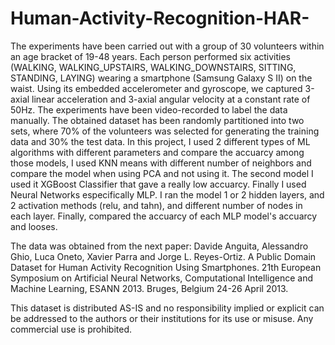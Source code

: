 # Human-Activity-Recognition-HAR-
The experiments have been carried out with a group of 30 volunteers within an age bracket of 19-48 years. Each person performed six activities (WALKING, WALKING_UPSTAIRS, WALKING_DOWNSTAIRS, SITTING, STANDING, LAYING) wearing a smartphone (Samsung Galaxy S II) on the waist. Using its embedded accelerometer and gyroscope, we captured 3-axial linear acceleration and 3-axial angular velocity at a constant rate of 50Hz. The experiments have been video-recorded to label the data manually. The obtained dataset has been randomly partitioned into two sets, where 70% of the volunteers was selected for generating the training data and 30% the test data. 
In this project, I used 2 different types of ML algorithms with different parameters and compare the accuarcy among those models, I used KNN means with different number of neighbors and compare the model when using PCA and not using it. 
The second model I used it XGBoost Classifier that gave a really low accuarcy.
Finally I used Neural Networks especifically MLP. I ran the model 1 or 2 hidden layers, and 2 activation methods (relu, and tahn), and different number of nodes in each layer. Finally, compared the accuarcy of each MLP model's accuarcy and looses.

The data was obtained from the next paper:
Davide Anguita, Alessandro Ghio, Luca Oneto, Xavier Parra and Jorge L. Reyes-Ortiz. A Public Domain Dataset for Human Activity Recognition Using Smartphones. 21th European Symposium on Artificial Neural Networks, Computational Intelligence and Machine Learning, ESANN 2013. Bruges, Belgium 24-26 April 2013. 

This dataset is distributed AS-IS and no responsibility implied or explicit can be addressed to the authors or their institutions for its use or misuse. Any commercial use is prohibited.

